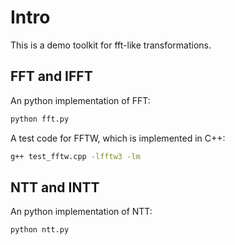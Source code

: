 # Intro

This is a demo toolkit for fft-like transformations.

## FFT and IFFT

An python implementation of FFT: 

```bash
python fft.py
```

A test code for FFTW, which is implemented in C++:

```bash
g++ test_fftw.cpp -lfftw3 -lm
```

## NTT and INTT

An python implementation of NTT: 

```bash
python ntt.py
```
